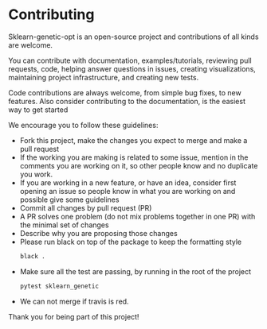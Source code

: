 # Contributing

Sklearn-genetic-opt is an open-source project and contributions of all kinds
are welcome.

You can contribute with documentation, examples/tutorials, reviewing pull requests, code,
helping answer questions in issues, creating visualizations, maintaining project
infrastructure, and creating new tests. 

Code contributions are always welcome, from simple bug fixes, to new features.
Also consider contributing to the documentation, is the easiest way to get started 

We encourage you to follow these guidelines:

* Fork this project, make the changes you expect to merge and make a pull request 
* If the working you are making is related to some issue, mention in the comments 
  you are working on it, so other people know and no duplicate you work.
* If you are working in a new feature, or have an idea, consider first opening an issue
  so people know in what you are working on and possible give some guidelines
* Commit all changes by pull request (PR)
* A PR solves one problem (do not mix problems together in one PR) with the
  minimal set of changes
* Describe why you are proposing those changes 
* Please run black on top of the package to keep the formatting style
    ```bash
    black .
    ```
* Make sure all the test are passing, by running in the root of the project
    ```bash
    pytest sklearn_genetic
    ```
* We can not merge if travis is red.

Thank you for being part of this project!
